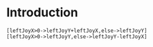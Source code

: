 Introduction
============
```language-javascript
[leftJoyX>0->leftJoyY+leftJoyX,else->leftJoyY]
[leftJoyX>0->leftJoyY,else->leftJoyY-leftJoyX]
```